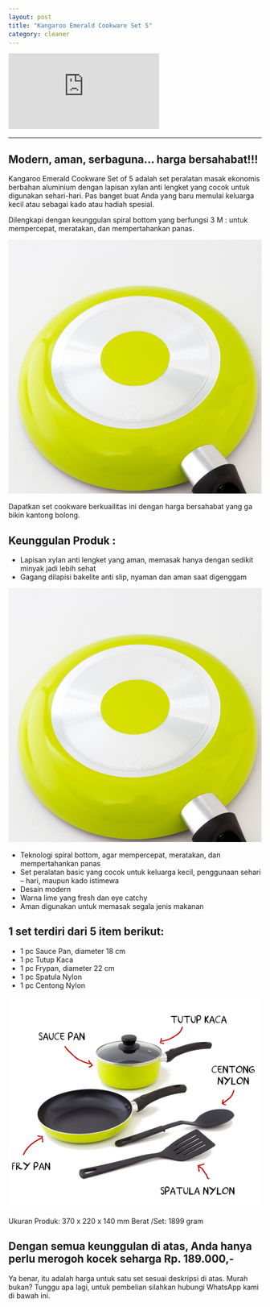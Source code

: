 ```yaml
---
layout: post
title: "Kangaroo Emerald Cookware Set 5"
category: cleaner
---
```

<div class="video-container">
<iframe src="https://www.youtube.com/embed/jTj6p5Hwn80" frameborder="0" allow="accelerometer; autoplay; encrypted-media; gyroscope; picture-in-picture" allowfullscreen></iframe>
</div>

***
## Modern, aman, serbaguna... harga bersahabat!!!

Kangaroo Emerald Cookware Set of 5 adalah set peralatan masak ekonomis berbahan aluminium dengan lapisan xylan anti lengket yang cocok untuk digunakan sehari-hari.
Pas banget buat Anda yang baru memulai keluarga kecil atau sebagai kado atau hadiah spesial.

Dilengkapi dengan keunggulan spiral bottom yang berfungsi 3 M : untuk mempercepat, meratakan, dan mempertahankan panas.

![spiral bottom](/images/kang3.jpg)

Dapatkan set cookware berkuailitas ini dengan harga bersahabat yang ga bikin kantong bolong.

## Keunggulan Produk :
- Lapisan xylan anti lengket yang aman, memasak hanya dengan sedikit minyak jadi lebih sehat
- Gagang dilapisi bakelite anti slip, nyaman dan aman saat digenggam

![spiral bottom](/images/kang3.jpg)

- Teknologi spiral bottom, agar mempercepat, meratakan, dan mempertahankan panas
- Set peralatan basic yang cocok untuk keluarga kecil, penggunaan sehari – hari, maupun kado istimewa
- Desain modern
- Warna lime yang fresh dan eye catchy
- Aman digunakan untuk memasak segala jenis makanan

## 1 set terdiri dari 5 item berikut:
- 1 pc Sauce Pan, diameter 18 cm
- 1 pc Tutup Kaca
- 1 pc Frypan, diameter 22 cm
- 1 pc Spatula Nylon
- 1 pc Centong Nylon

![spiral bottom](/images/kang2.jpg)

Ukuran Produk: 
370 x 220 x 140 mm
Berat /Set: 
1899 gram

## Dengan semua keunggulan di atas, Anda hanya perlu merogoh kocek seharga **Rp. 189.000,-** 

Ya benar, itu adalah harga untuk satu set sesuai deskripsi di atas. Murah bukan? Tunggu apa lagi, untuk pembelian silahkan hubungi WhatsApp kami di bawah ini.
